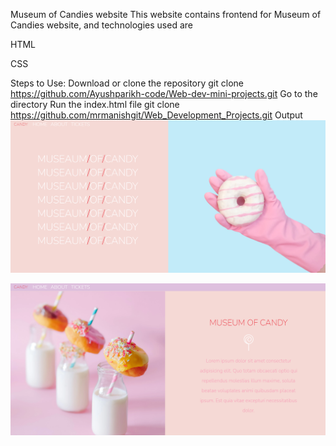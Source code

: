Museum of Candies website
This website contains frontend for Museum of Candies website, and technologies used are

HTML

CSS


Steps to Use:
Download or clone the repository
git clone https://github.com/Ayushparikh-code/Web-dev-mini-projects.git
Go to the directory
Run the index.html file
git clone https://github.com/mrmanishgit/Web_Development_Projects.git
Output
<img src="https://github.com/mrmanishgit/Web_Development_Projects/blob/main/Museum%20of%20Candies/first.png" >

<img src="https://github.com/mrmanishgit/Web_Development_Projects/blob/main/Museum%20of%20Candies/second.png" >
